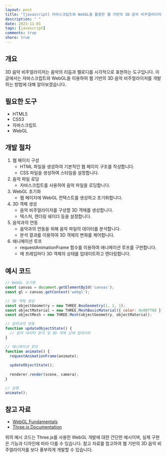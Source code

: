 ```yaml
---
layout: post
title: "[javascript] 자바스크립트와 WebGL을 활용한 웹 기반의 3D 음악 비주얼라이저 개발 방법"
description: " "
date: 2023-11-01
tags: [javascript]
comments: true
share: true
---
```


## 개요
3D 음악 비주얼라이저는 음악의 리듬과 멜로디를 시각적으로 표현하는 도구입니다. 이 글에서는 자바스크립트와 WebGL을 이용하여 웹 기반의 3D 음악 비주얼라이저를 개발하는 방법에 대해 알아보겠습니다.

## 필요한 도구
- HTML5
- CSS3
- 자바스크립트
- WebGL

## 개발 절차
1. 웹 페이지 구성
   - HTML 파일을 생성하여 기본적인 웹 페이지 구조를 작성합니다.
   - CSS 파일을 생성하여 스타일을 설정합니다.
2. 음악 파일 로딩
   - 자바스크립트를 사용하여 음악 파일을 로딩합니다.
3. WebGL 초기화
   - 웹 페이지에 WebGL 컨텍스트를 생성하고 초기화합니다.
4. 3D 객체 생성
   - 음악 비주얼라이저를 구성할 3D 객체를 생성합니다.
   - 텍스처, 렌더링 쉐이더 등을 설정합니다.
5. 음악과의 연동
   - 음악과의 연동을 위해 음악 파일의 데이터를 분석합니다.
   - 분석 결과를 이용하여 3D 객체의 변화를 제어합니다.
6. 애니메이션 루프
   - requestAnimationFrame 함수를 이용하여 애니메이션 루프를 구현합니다.
   - 매 프레임마다 3D 객체의 상태를 업데이트하고 렌더링합니다.

## 예시 코드
```javascript
// WebGL 초기화
const canvas = document.getElementById('canvas');
const gl = canvas.getContext('webgl');

// 3D 객체 생성
const objectGeometry = new THREE.BoxGeometry(1, 1, 1);
const objectMaterial = new THREE.MeshBasicMaterial({ color: 0x00ff00 });
const objectMesh = new THREE.Mesh(objectGeometry, objectMaterial);

// 음악과의 연동
function updateObjectState() {
  // 음악 데이터 분석 및 3D 객체 상태 업데이트
}

// 애니메이션 루프
function animate() {
  requestAnimationFrame(animate);
  
  updateObjectState();
  
  renderer.render(scene, camera);
}

// 실행
animate();
```

## 참고 자료
- [WebGL Fundamentals](https://webglfundamentals.org/)
- [Three.js Documentation](https://threejs.org/docs/index.html)

위의 예시 코드는 Three.js를 사용한 WebGL 개발에 대한 간단한 예시이며, 실제 구현은 기능과 디자인에 따라 다를 수 있습니다. 참고 자료를 참고하여 웹 기반의 3D 음악 비주얼라이저를 보다 풍부하게 개발할 수 있습니다.
